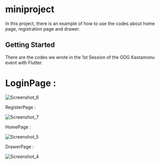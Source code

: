 # miniproject

In this project, there is an example of how to use the codes about home page, registration page and drawer.

## Getting Started

There are the codes we wrote in the 1st Session of the GDG Kastamonu event with Flutter.
 

# LoginPage :

![Screenshot_6](https://user-images.githubusercontent.com/13748518/88978383-49b34900-d2c8-11ea-953d-95ae5c682ae1.png)

RegisterPage :

![Screenshot_7](https://user-images.githubusercontent.com/13748518/88978398-4f109380-d2c8-11ea-966b-cd1c71296187.png)

HomePage :

![Screenshot_5](https://user-images.githubusercontent.com/13748518/88978403-520b8400-d2c8-11ea-9b68-8f4ce8fd83cc.png)

DrawerPage :

![Screenshot_4](https://user-images.githubusercontent.com/13748518/88978408-546dde00-d2c8-11ea-8048-116ce286ee8a.png)
